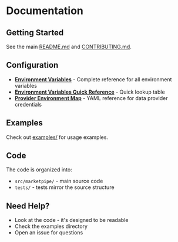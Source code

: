 # Documentation

## Getting Started

See the main [README.md](../README.md) and [CONTRIBUTING.md](../CONTRIBUTING.md).

## Configuration

- **[Environment Variables](ENVIRONMENT_VARIABLES.md)** - Complete reference for all environment variables
- **[Environment Variables Quick Reference](ENV_VARIABLES_QUICK_REFERENCE.md)** - Quick lookup table
- **[Provider Environment Map](provider_env_map.yaml)** - YAML reference for data provider credentials

## Examples

Check out [examples/](../examples/) for usage examples.

## Code

The code is organized into:
- `src/marketpipe/` - main source code
- `tests/` - tests mirror the source structure

## Need Help?

- Look at the code - it's designed to be readable
- Check the examples directory
- Open an issue for questions 
